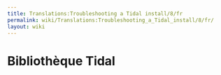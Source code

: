 ```yaml
---
title: Translations:Troubleshooting a Tidal install/8/fr
permalink: wiki/Translations:Troubleshooting_a_Tidal_install/8/fr/
layout: wiki
---
```


# Bibliothèque Tidal
